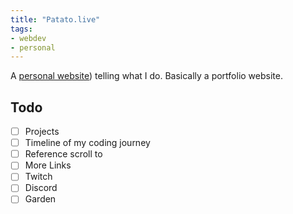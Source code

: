 ```yaml
---
title: "Patato.live"
tags:
- webdev
- personal
---
```


A [personal website](https://patato.live)) telling what I do. Basically a portfolio website.

## Todo

- [ ] Projects
- [ ] Timeline of my coding journey
- [ ] Reference scroll to
- [ ] More Links
- [ ] Twitch	
- [ ] Discord
- [ ] Garden
